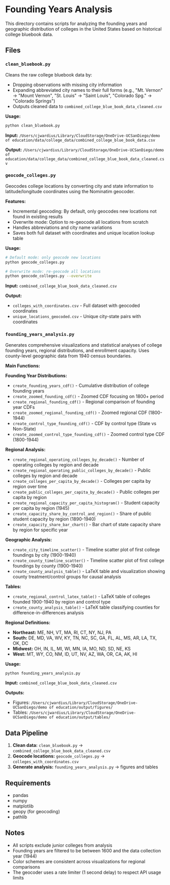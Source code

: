 # Founding Years Analysis

This directory contains scripts for analyzing the founding years and geographic distribution of colleges in the United States based on historical college bluebook data.

## Files

### `clean_bluebook.py`
Cleans the raw college bluebook data by:
- Dropping observations with missing city information
- Expanding abbreviated city names to their full forms (e.g., "Mt. Vernon" → "Mount Vernon", "St. Louis" → "Saint Louis", "Colorado Spg." → "Colorado Springs")
- Outputs cleaned data to `combined_college_blue_book_data_cleaned.csv`

**Usage:**
```bash
python clean_bluebook.py
```

**Input:** `/Users/cjwardius/Library/CloudStorage/OneDrive-UCSanDiego/demo of education/data/college_data/combined_college_blue_book_data.csv`

**Output:** `/Users/cjwardius/Library/CloudStorage/OneDrive-UCSanDiego/demo of education/data/college_data/combined_college_blue_book_data_cleaned.csv`

### `geocode_colleges.py`
Geocodes college locations by converting city and state information to latitude/longitude coordinates using the Nominatim geocoder.

**Features:**
- Incremental geocoding: By default, only geocodes new locations not found in existing results
- Overwrite mode: Option to re-geocode all locations from scratch
- Handles abbreviations and city name variations
- Saves both full dataset with coordinates and unique location lookup table

**Usage:**
```bash
# Default mode: only geocode new locations
python geocode_colleges.py

# Overwrite mode: re-geocode all locations
python geocode_colleges.py --overwrite
```

**Input:** `combined_college_blue_book_data_cleaned.csv`

**Output:**
- `colleges_with_coordinates.csv` - Full dataset with geocoded coordinates
- `unique_locations_geocoded.csv` - Unique city-state pairs with coordinates

### `founding_years_analysis.py`
Generates comprehensive visualizations and statistical analyses of college founding years, regional distributions, and enrollment capacity. Uses county-level geographic data from 1940 census boundaries.

**Main Functions:**

**Founding Year Distributions:**
- `create_founding_years_cdf()` - Cumulative distribution of college founding years
- `create_zoomed_founding_cdf()` - Zoomed CDF focusing on 1800+ period
- `create_regional_founding_cdf()` - Regional comparison of founding year CDFs
- `create_zoomed_regional_founding_cdf()` - Zoomed regional CDF (1800-1944)
- `create_control_type_founding_cdf()` - CDF by control type (State vs Non-State)
- `create_zoomed_control_type_founding_cdf()` - Zoomed control type CDF (1800-1944)

**Regional Analysis:**
- `create_regional_operating_colleges_by_decade()` - Number of operating colleges by region and decade
- `create_regional_operating_public_colleges_by_decade()` - Public colleges by region and decade
- `create_colleges_per_capita_by_decade()` - Colleges per capita by region over time
- `create_public_colleges_per_capita_by_decade()` - Public colleges per capita by region
- `create_regional_capacity_per_capita_histogram()` - Student capacity per capita by region (1945)
- `create_capacity_share_by_control_and_region()` - Share of public student capacity by region (1890-1940)
- `create_capacity_share_bar_chart()` - Bar chart of state capacity share by region for specific year

**Geographic Analysis:**
- `create_city_timeline_scatter()` - Timeline scatter plot of first college foundings by city (1900-1940)
- `create_county_timeline_scatter()` - Timeline scatter plot of first college foundings by county (1900-1940)
- `create_county_analysis_table()` - LaTeX table and visualization showing county treatment/control groups for causal analysis

**Tables:**
- `create_regional_control_latex_table()` - LaTeX table of colleges founded 1900-1940 by region and control type
- `create_county_analysis_table()` - LaTeX table classifying counties for difference-in-differences analysis

**Regional Definitions:**
- **Northeast:** ME, NH, VT, MA, RI, CT, NY, NJ, PA
- **South:** DE, MD, VA, WV, KY, TN, NC, SC, GA, FL, AL, MS, AR, LA, TX, OK, DC
- **Midwest:** OH, IN, IL, MI, WI, MN, IA, MO, ND, SD, NE, KS
- **West:** MT, WY, CO, NM, ID, UT, NV, AZ, WA, OR, CA, AK, HI

**Usage:**
```bash
python founding_years_analysis.py
```

**Input:** `combined_college_blue_book_data_cleaned.csv`

**Outputs:**
- Figures: `/Users/cjwardius/Library/CloudStorage/OneDrive-UCSanDiego/demo of education/output/figures/`
- Tables: `/Users/cjwardius/Library/CloudStorage/OneDrive-UCSanDiego/demo of education/output/tables/`

## Data Pipeline

1. **Clean data:** `clean_bluebook.py` → `combined_college_blue_book_data_cleaned.csv`
2. **Geocode locations:** `geocode_colleges.py` → `colleges_with_coordinates.csv`
3. **Generate analysis:** `founding_years_analysis.py` → figures and tables

## Requirements

- pandas
- numpy
- matplotlib
- geopy (for geocoding)
- pathlib

## Notes

- All scripts exclude junior colleges from analysis
- Founding years are filtered to be between 1600 and the data collection year (1944)
- Color schemes are consistent across visualizations for regional comparisons
- The geocoder uses a rate limiter (1 second delay) to respect API usage limits

